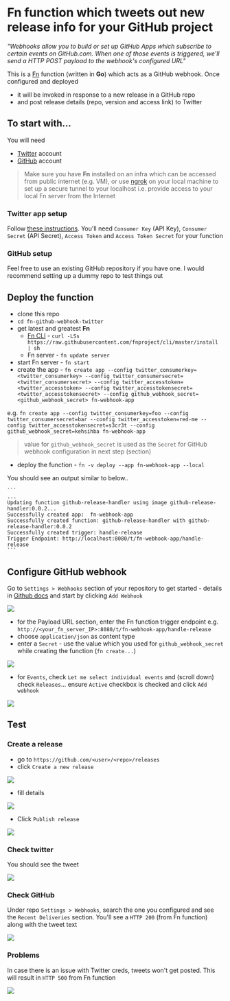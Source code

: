 # Fn function which tweets out new release info for your GitHub project

*"Webhooks allow you to build or set up GitHub Apps which subscribe to certain events on GitHub.com. When one of those events is triggered, we'll send a HTTP POST payload to the webhook's configured URL"*

This is a [Fn](https://github.com/fnproject/cli) function (written in **Go**) which acts as a GitHub webhook. Once configured and deployed

- it will be invoked in response to a new release in a GitHub repo 
- and post release details (repo, version and access link) to Twitter

## To start with...

You will need

- [Twitter](https://twitter.com/) account
- [GitHub](https://github.com/) account

> Make sure you have **Fn** installed on an infra which can be accessed from public internet (e.g. VM), or use [ngrok](https://ngrok.com/) on your local machine to set up a secure tunnel to your localhost i.e. provide access to your local Fn server from the Internet

### Twitter app setup

Follow [these instructions](https://apps.twitter.com/). You'll need `Consumer Key` (API Key), `Consumer Secret` (API Secret), `Access Token` and `Access Token Secret` for your function

### GitHub setup

Feel free to use an existing GitHub repository if you have one. I would recommend setting up a dummy repo to test things out

## Deploy the function

- clone this repo
- `cd fn-github-webhook-twitter`
- get latest and greatest **Fn**
    - [Fn CLI](https://github.com/fnproject/cli) - `curl -LSs https://raw.githubusercontent.com/fnproject/cli/master/install | sh`
    - Fn server - `fn update server`
- start Fn server - `fn start`
- create the app - `fn create app --config twitter_consumerkey=<twitter_consumerkey> --config twitter_consumersecret=<twitter_consumersecret> --config twitter_accesstoken=<twitter_accesstoken> --config twitter_accesstokensecret=<twitter_accesstokensecret> --config github_webhook_secret=<github_webhook_secret> fn-webhook-app` 

e.g. `fn create app --config twitter_consumerkey=foo --config twitter_consumersecret=bar --config twitter_accesstoken=red-me --config twitter_accesstokensecret=s3cr3t --config github_webhook_secret=kehsihba fn-webhook-app`

> value for `github_webhook_secret` is used as the `Secret` for GitHub webhook configuration in next step (section)

- deploy the function - `fn -v deploy --app fn-webhook-app --local`

You should see an output similar to below..

    ```
    ...
    Updating function github-release-handler using image github-release-handler:0.0.2...
    Successfully created app:  fn-webhook-app
    Successfully created function: github-release-handler with github-release-handler:0.0.2
    Successfully created trigger: handle-release
    Trigger Endpoint: http://localhost:8080/t/fn-webhook-app/handle-release
    ```

## Configure GitHub webhook

Go to `Settings > Webhooks` section of your repository to get started - details in [Github docs](https://developer.github.com/webhooks/creating/#setting-up-a-webhook) and start by clicking `Add Webhook`

![](images/hook1.JPG)

- for the Payload URL section, enter the Fn function trigger endpoint e.g. `http://<your_fn_server_IP>:8080/t/fn-webhook-app/handle-release`
- choose `application/json` as content type
- enter a `Secret` - use the value which you used for `github_webhook_secret` while creating the function (`fn create...`)

![](images/hook2.JPG)

- for `Events`, check `Let me select individual events` and (scroll down) check `Releases`... ensure `Active` checkbox is checked and click `Add webhook`

![](images/hook3.JPG)

## Test

### Create a release

- go to `https://github.com/<user>/<repo>/releases`
- click `Create a new release`

![](images/rel_1.JPG)

- fill details

![](images/rel_2.JPG)

- Click `Publish release`

![](images/rel_3.JPG)

### Check twitter

You should see the tweet

![](images/success_tweet.JPG)

### Check GitHub

Under repo `Settings > Webhooks`, search the one you configured and see the `Recent Deliveries` section. You'll see a `HTTP 200` (from Fn function) along with the tweet text

![](images/success_ghub.jpg)

### Problems
In case there is an issue with Twitter creds, tweets won't get posted. This will result in `HTTP 500` from Fn function

![](images/error.jpg)